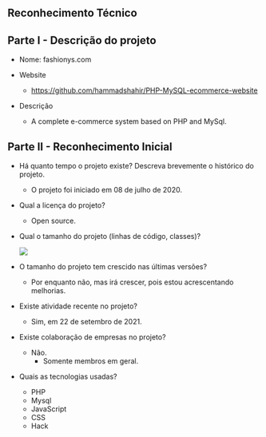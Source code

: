 ## Reconhecimento Técnico

## Parte I - Descrição do projeto

- Nome: fashionys.com

- Website
  - https://github.com/hammadshahir/PHP-MySQL-ecommerce-website  

- Descrição
  - A complete e-commerce system based on PHP and MySql.
## Parte II - Reconhecimento Inicial

- Há quanto tempo o projeto existe? Descreva brevemente o histórico do projeto.
  - O projeto foi iniciado em 08 de julho de 2020.

- Qual a licença do projeto?
    - Open source.

- Qual o tamanho do projeto (linhas de código, classes)?

  <img src="https://joanmelo.com/lines.jpg">

- O tamanho do projeto tem crescido nas últimas versões?
  - Por enquanto não, mas irá crescer, pois estou acrescentando melhorias. 

- Existe atividade recente no projeto?
  - Sim, em 22 de setembro de 2021.

- Existe colaboração de empresas no projeto?
  - Não.
    - Somente membros em geral.

- Quais as tecnologias usadas?
  - PHP
  - Mysql
  - JavaScript
  - CSS
  - Hack
  
